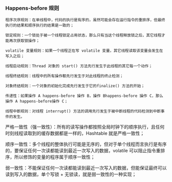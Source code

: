 ### Happens-before 规则
```
程序次序规则：在单线程中，代码的执行是有序的，虽然可能会存在运行指令的重排序，但最终执行的结果和顺序执行的结果是一致的；

锁定规则：一个锁处于被一个线程锁定占用状态，那么只有当这个线程释放锁之后，其它线程才能再次获取锁操作；

volatile 变量规则：如果一个线程正在写 volatile 变量，其它线程读取该变量会发生在写入之后；

线程启动规则：Thread 对象的 start() 方法先行发生于此线程的其它每一个动作；

线程终结规则：线程中的所有操作都先行发生于对此线程的终止检测；

对象终结规则：一个对象的初始化完成先行发生于它的finalize() 方法的开始；

传递性：如果操作 A happens-before 操作 B，操作 Bhappens-before 操作 C，那么操作 A happens-before操作 C；

线程中断规则：对线程 interrupt() 方法的调用先行发生于被中断线程的代码检测到中断事件的发生。
```

严格一致性（强一致性）：所有的读写操作都按照全局时钟下的顺序执行，且任何时刻线程读取到的缓存数据都是一样的，Hashtable 就是严格一致性；

顺序一致性：多个线程的整体执行可能是无序的，但对于单个线程而言执行是有序的，要保证任何一次读都能读到最近一次写入的数据，volatile 可以阻止指令重排序，所以修饰的变量的程序属于顺序一致性；

弱一致性：不能保证任何一次读都能读到最近一次写入的数据，但能保证最终可以读到写入的数据，单个写锁 + 无锁读，就是弱一致性的一种实现；











